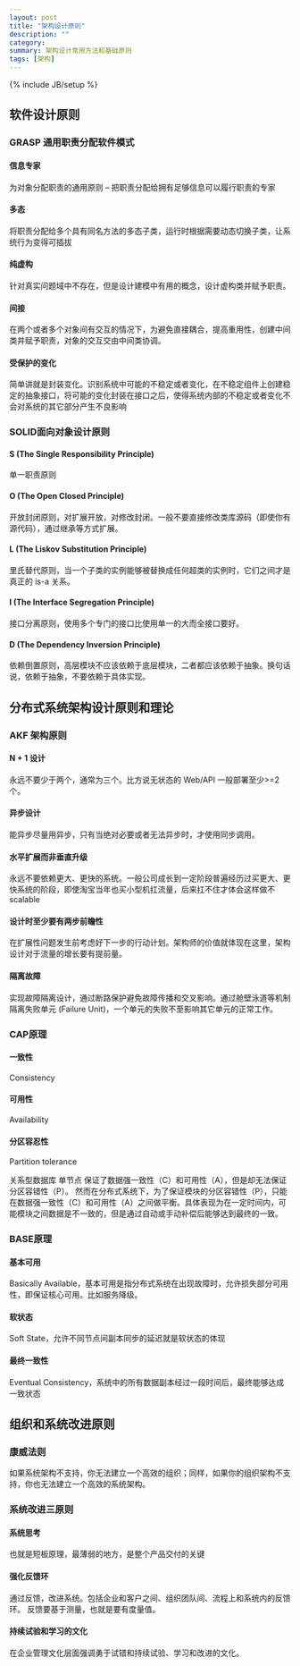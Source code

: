 ```yaml
---
layout: post
title: "架构设计原则"
description: ""
category:
summary: 架构设计常用方法和基础原则
tags: [架构]
---
```

{% include JB/setup %}


## 软件设计原则

### GRASP 通用职责分配软件模式

#### 信息专家
为对象分配职责的通用原则 – 把职责分配给拥有足够信息可以履行职责的专家


#### 多态
将职责分配给多个具有同名方法的多态子类，运行时根据需要动态切换子类，让系统行为变得可插拔

#### 纯虚构
针对真实问题域中不存在，但是设计建模中有用的概念，设计虚构类并赋予职责。

#### 间接
在两个或者多个对象间有交互的情况下，为避免直接耦合，提高重用性，创建中间类并赋予职责，对象的交互交由中间类协调。

#### 受保护的变化
简单讲就是封装变化。识别系统中可能的不稳定或者变化，在不稳定组件上创建稳定的抽象接口，将可能的变化封装在接口之后，使得系统内部的不稳定或者变化不会对系统的其它部分产生不良影响


### SOLID面向对象设计原则

#### S (The Single Responsibility Principle)
单一职责原则

#### O (The Open Closed Principle)
开放封闭原则，对扩展开放，对修改封闭。一般不要直接修改类库源码（即使你有源代码），通过继承等方式扩展。

#### L (The Liskov Substitution Principle)
里氏替代原则，当一个子类的实例能够被替换成任何超类的实例时，它们之间才是真正的 is-a 关系。

#### I (The Interface Segregation Principle)
接口分离原则，使用多个专门的接口比使用单一的大而全接口要好。

#### D (The Dependency Inversion Principle)
依赖倒置原则，高层模块不应该依赖于底层模块，二者都应该依赖于抽象。换句话说，依赖于抽象，不要依赖于具体实现。


## 分布式系统架构设计原则和理论

### AKF 架构原则

#### N + 1 设计
永远不要少于两个，通常为三个。比方说无状态的 Web/API 一般部署至少>=2 个。

#### 异步设计
能异步尽量用异步，只有当绝对必要或者无法异步时，才使用同步调用。

#### 水平扩展而非垂直升级
永远不要依赖更大、更快的系统。一般公司成长到一定阶段普遍经历过买更大、更快系统的阶段，即使淘宝当年也买小型机扛流量，后来扛不住才体会这样做不 scalable

#### 设计时至少要有两步前瞻性
在扩展性问题发生前考虑好下一步的行动计划。架构师的价值就体现在这里，架构设计对于流量的增长要有提前量。

####  隔离故障
实现故障隔离设计，通过断路保护避免故障传播和交叉影响。通过舱壁泳道等机制隔离失败单元 (Failure Unit)，一个单元的失败不至影响其它单元的正常工作。

### CAP原理

#### 一致性
Consistency

#### 可用性
Availability

#### 分区容忍性
Partition tolerance

关系型数据库 单节点 保证了数据强一致性（C）和可用性（A），但是却无法保证分区容错性（P）。
然而在分布式系统下，为了保证模块的分区容错性（P），只能在数据强一致性（C）和可用性（A）之间做平衡。具体表现为在一定时间内，可能模块之间数据是不一致的，但是通过自动或手动补偿后能够达到最终的一致。

### BASE原理

#### 基本可用
Basically Available，基本可用是指分布式系统在出现故障时，允许损失部分可用性，即保证核心可用。比如服务降级。

#### 软状态
Soft State，允许不同节点间副本同步的延迟就是软状态的体现

#### 最终一致性
Eventual Consistency，系统中的所有数据副本经过一段时间后，最终能够达成一致状态


## 组织和系统改进原则

### 康威法则
如果系统架构不支持，你无法建立一个高效的组织；同样，如果你的组织架构不支持，你也无法建立一个高效的系统架构。

### 系统改进三原则

#### 系统思考
也就是短板原理，最薄弱的地方，是整个产品交付的关键

#### 强化反馈环
通过反馈，改进系统。包括企业和客户之间、组织团队间、流程上和系统内的反馈环。
反馈要基于测量，也就是要有度量值。

#### 持续试验和学习的文化
在企业管理文化层面强调勇于试错和持续试验、学习和改进的文化。
